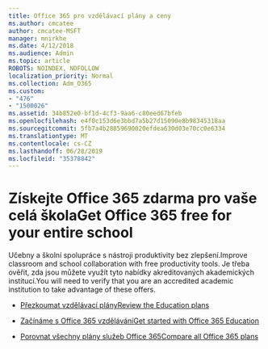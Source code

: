 ```yaml
---
title: Office 365 pro vzdělávací plány a ceny
ms.author: cmcatee
author: cmcatee-MSFT
manager: mnirkhe
ms.date: 4/12/2018
ms.audience: Admin
ms.topic: article
ROBOTS: NOINDEX, NOFOLLOW
localization_priority: Normal
ms.collection: Adm_O365
ms.custom:
- "476"
- "1500026"
ms.assetid: 34b852e0-bf1d-4cf3-9aa6-c80eed67bfeb
ms.openlocfilehash: e4f0c153d6e3bbd7a5b27d15090e8b98345318aa
ms.sourcegitcommit: 5fb7a4b28859690020efdea630d03e70cc0e6334
ms.translationtype: MT
ms.contentlocale: cs-CZ
ms.lasthandoff: 06/28/2019
ms.locfileid: "35378842"
---
```

# <a name="get-office-365-free-for-your-entire-school"></a><span data-ttu-id="d3244-102">Získejte Office 365 zdarma pro vaše celá škola</span><span class="sxs-lookup"><span data-stu-id="d3244-102">Get Office 365 free for your entire school</span></span>

<span data-ttu-id="d3244-103">Učebny a školní spolupráce s nástroji produktivity bez zlepšení.</span><span class="sxs-lookup"><span data-stu-id="d3244-103">Improve classroom and school collaboration with free productivity tools.</span></span> <span data-ttu-id="d3244-104">Je třeba ověřit, zda jsou můžete využít tyto nabídky akreditovaných akademických institucí.</span><span class="sxs-lookup"><span data-stu-id="d3244-104">You will need to verify that you are an accredited academic institution to take advantage of these offers.</span></span>
  
- [<span data-ttu-id="d3244-105">Přezkoumat vzdělávací plány</span><span class="sxs-lookup"><span data-stu-id="d3244-105">Review the Education plans</span></span>](https://products.office.com/academic/compare-office-365-education-plans)

- [<span data-ttu-id="d3244-106">Začínáme s Office 365 vzdělávání</span><span class="sxs-lookup"><span data-stu-id="d3244-106">Get started with Office 365 Education</span></span>](https://support.office.com/article/ab02abe5-a1ee-458c-b749-5b44416ccf1)

- [<span data-ttu-id="d3244-107">Porovnat všechny plány služeb Office 365</span><span class="sxs-lookup"><span data-stu-id="d3244-107">Compare all Office 365 plans</span></span>](https://products.office.com/business/compare-more-office-365-for-business-plans)
